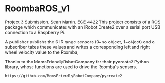 # RoombaROS_v1
Project 3 Submission. Sean Martin. ECE 4422
This project consists of a ROS package which communicates with
an iRobot Create2 over a serial port USB connection to a Raspberry Pi.

A publisher publishs the 6 IR range sensors (0=no object, 1=object)
and a subscriber takes these values and writes a corresponding left
and right wheel velocity value to the Roomba,

Thanks to the MomsFriendlyRobotCompany for their pycreate2 Python 
library, whose functions are used to drive the Roomba's sensors.
```
https://github.com/MomsFriendlyRobotCompany/pycreate2
```

